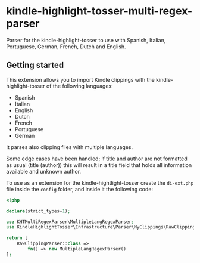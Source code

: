 # kindle-highlight-tosser-multi-regex-parser
Parser for the kindle-highlight-tosser to use with Spanish, Italian, Portuguese, German, French, Dutch and English.

## Getting started
This extension allows you to import Kindle clippings with the kindle-highlight-tosser of the following languages:
* Spanish
* Italian
* English
* Dutch
* French
* Portuguese
* German

It parses also clipping files with multiple languages. 

Some edge cases have been handled; if title and author are not formatted as usual (title (author)) this will result in a title field that holds all information available and unknown author.

To use as an extension for the kindle-hightlight-tosser create the `di-ext.php` file inside the `config` folder, and inside it the following code:
```php
<?php

declare(strict_types=1);

use KHTMultiRegexParser\MultipleLangRegexParser;
use KindleHighlightTosser\Infrastructure\Parser\MyClippings\RawClippingParser;

return [
    RawClippingParser::class =>
        fn() => new MultipleLangRegexParser()
];
```

